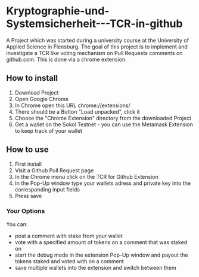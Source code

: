 # Kryptographie-und-Systemsicherheit---TCR-in-github
A Project which was started during a university course at the University of Applied Science in Flensburg. 
The goal of this project is to implement and investigate a TCR like voting mechanism on Pull Requests comments on github.com.
This is done via a chrome extension.

## How to install
1. Download Project
2. Open Google Chrome
3. In Chrome open this URL chrome://extensions/
4. There should be a Button "Load unpacked", click it
5. Choose the "Chrome Extension" directory from the downloaded Project
6. Get a wallet on the Sokol Testnet - you can use the Metamask Extension to keep track of your wallet

## How to use
1. First install
2. Visit a Github Pull Request page
3. In the Chrome menu click on the TCR for Github Extension
4. In the Pop-Up window type your wallets adress and private key into the corresponding input fields
5. Press save

### Your Options
You can:
- post a comment with stake from your wallet
- vote with a specified amount of tokens on a comment that was staked on
- start the debug mode in the extension Pop-Up window and payout the tokens staked and voted with on a comment
- save multiple wallets into the extension and switch between them
